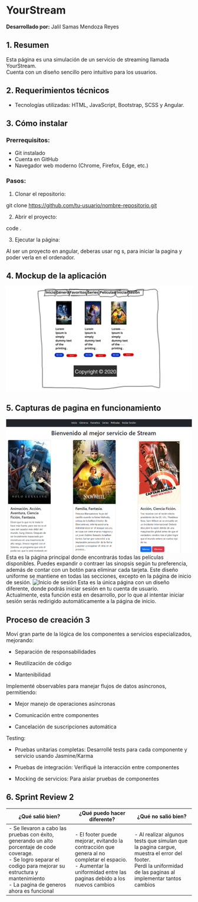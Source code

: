 # YourStream

**Desarrollado por:** Jalil Samas Mendoza Reyes

## 1. Resumen
Esta página es una simulación de un servicio de streaming llamada YourStream.  
Cuenta con un diseño sencillo pero intuitivo para los usuarios.

## 2. Requerimientos técnicos
- Tecnologías utilizadas: HTML, JavaScript, Bootstrap, SCSS y Angular.

## 3. Cómo instalar
### Prerrequisitos:
- Git instalado
- Cuenta en GitHub
- Navegador web moderno (Chrome, Firefox, Edge, etc.)

### Pasos:

1. Clonar el repositorio:

git clone https://github.com/tu-usuario/nombre-repositorio.git

2. Abrir el proyecto:

  code .

3. Ejecutar la página:

Al ser un proyecto en angular, deberas usar ng s, para iniciar la pagina y poder verla en el ordenador.

## 4. Mockup de la aplicación
<img src="Pagina/Imagenes/Mockup.png" width="600" alt="Mockup">

## 5. Capturas de pagina en funcionamiento

<img src="Pagina/Imagenes/Inicio.png" width="600" alt="Menu">
Esta es la página principal donde encontrarás todas las películas disponibles. 
Puedes expandir o contraer las sinopsis según tu preferencia, además de contar con un botón para eliminar cada tarjeta. 
Este diseño uniforme se mantiene en todas las secciones, excepto en la página de inicio de sesión.

<img src="Pagina/Imagenes/IniciarSesión.png" width="600" alt="Inicio de sesión">
Esta es la única página con un diseño diferente, donde podrás iniciar sesión en tu cuenta de usuario. 
Actualmente, esta función está en desarrollo, por lo que al intentar iniciar sesión serás redirigido automáticamente a la página de inicio.

## Proceso de creación 3
Moví gran parte de la lógica de los componentes a servicios especializados, mejorando:

- Separación de responsabilidades

- Reutilización de código

- Mantenibilidad

Implementé observables para manejar flujos de datos asíncronos, permitiendo:

- Mejor manejo de operaciones asíncronas

- Comunicación entre componentes

- Cancelación de suscripciones automática

Testing:

- Pruebas unitarias completas: Desarrollé tests para cada componente y servicio usando Jasmine/Karma

- Pruebas de integración: Verifiqué la interacción entre componentes

- Mocking de servicios: Para aislar pruebas de componentes

## 6. Sprint Review 2

| ¿Qué salió bien? | ¿Qué puedo hacer diferente? | ¿Qué no salió bien? |
|------------------|-----------------------------|---------------------|
| - Se llevaron a cabo las pruebas con éxito, generando un alto porcentaje de code coverage. <br> - Se logro separar el codigo para mejorar su estructura y mantenimiento <br> -  La pagina de generos ahora es funcional <br> | - El footer puede mejorar, evitando la contracción que genera al no completar el espacio. <br> - Aumentar la uniformidad entre las paginas debido a los nuevos cambios <br> | - Al realizar algunos tests que simulan que la pagina cargue, muestra el error del footer. <br> Perdí la uniformidad de las paginas al implementar tantos cambios | Cuando borro cards, no lo hacen de la misma manera en todas las paginas.


